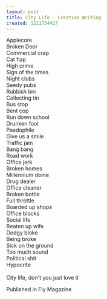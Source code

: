 ```yaml
---
layout: post
title: City Life - Creative Writing
created: 1211754427
---
```

<span lang=EN-GB>Applecore</span>  <br>  <span lang=EN-GB>Broken Door</span>  <br><span lang=EN-GB>Commercial crap</span>  <br><span lang=EN-GB>Cat flap</span>  <br><span lang=EN-GB>High crime</span>  <br><span lang=EN-GB>Sign of the times</span>  <br><span lang=EN-GB>Night clubs</span>  <br><span lang=EN-GB>Seedy pubs</span>  <br><span lang=EN-GB>Rubbish bin</span>  <br><span lang=EN-GB>Collecting tin</span>  <br><span lang=EN-GB>Bus stop</span>  <br><span lang=EN-GB>Bent cop</span>  <br><span lang=EN-GB>Run down school</span>  <br><span lang=EN-GB>Drunken fool</span>  <br><span lang=EN-GB>Paedophile</span>  <br><span lang=EN-GB>Give us a smile</span>  <br><span lang=EN-GB>Traffic jam</span>  <br><span lang=EN-GB>Bang bang</span>  <br><span lang=EN-GB>Road work</span>  <br><span lang=EN-GB>Office jerk</span>  <br><span lang=EN-GB>Broken homes</span>  <br><span lang=EN-GB>Millennium dome</span>  <br><span lang=EN-GB>Drug dealer</span>  <br><span lang=EN-GB>Office cleaner</span>  <br><span lang=EN-GB>Broken bottle</span>  <br><span lang=EN-GB>Full throttle</span>  <br><span lang=EN-GB>Boarded up shops</span>  <br><span lang=EN-GB>Office blocks</span>  <br><span lang=EN-GB>Social life</span>  <br><span lang=EN-GB>Beaten up wife</span>  <br><span lang=EN-GB>Dodgy bloke</span>  <br><span lang=EN-GB>Being broke</span>  <br><span lang=EN-GB>Sick on the ground</span>  <br><span lang=EN-GB>Too much sound</span>  <br><span lang=EN-GB>Political shit</span>  <br><span lang=EN-GB>Hypocrite</span>  <br>  <br><span lang=EN-GB>City life, don't you just love it</span>
<p>Published in Fly Magazine</p>
